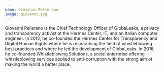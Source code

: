 ```yaml
---
name: Giovanni Pellerano
image: giovanni.jpg
---
```

Giovanni Pellerano is the Chief Technology Officer of GlobaLeaks, a privacy and transparency activist at the Hermes Center, IT, and an Italian computer engineer. In 2012, he co-founded the Hermes Center for Transparency and Digital Human Rights where he is researching the field of whistleblowing best practices and where he led the development of GlobaLeaks. In 2016, he co-founded Whistleblowing Solutions, a social enterprise offering whistleblowing services applied to anti-corruption with the strong aim of making the world a better place.
